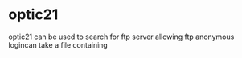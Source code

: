 # optic21
optic21 can be used to search for ftp server allowing ftp anonymous logincan take a file containing 
